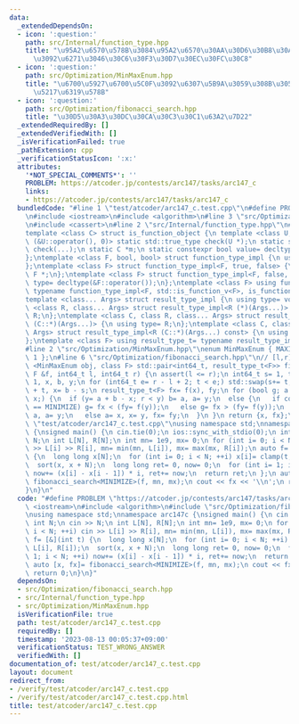 ```yaml
---
data:
  _extendedDependsOn:
  - icon: ':question:'
    path: src/Internal/function_type.hpp
    title: "\u95A2\u6570\u578B\u3084\u95A2\u6570\u30AA\u30D6\u30B8\u30A7\u30AF\u30C8\
      \u3092\u6271\u3046\u30C6\u30F3\u30D7\u30EC\u30FC\u30C8"
  - icon: ':question:'
    path: src/Optimization/MinMaxEnum.hpp
    title: "\u6700\u5927\u6700\u5C0F\u3092\u6307\u5B9A\u3059\u308B\u305F\u3081\u306E\
      \u5217\u6319\u578B"
  - icon: ':question:'
    path: src/Optimization/fibonacci_search.hpp
    title: "\u30D5\u30A3\u30DC\u30CA\u30C3\u30C1\u63A2\u7D22"
  _extendedRequiredBy: []
  _extendedVerifiedWith: []
  _isVerificationFailed: true
  _pathExtension: cpp
  _verificationStatusIcon: ':x:'
  attributes:
    '*NOT_SPECIAL_COMMENTS*': ''
    PROBLEM: https://atcoder.jp/contests/arc147/tasks/arc147_c
    links:
    - https://atcoder.jp/contests/arc147/tasks/arc147_c
  bundledCode: "#line 1 \"test/atcoder/arc147_c.test.cpp\"\n#define PROBLEM \"https://atcoder.jp/contests/arc147/tasks/arc147_c\"\
    \n#include <iostream>\n#include <algorithm>\n#line 3 \"src/Optimization/fibonacci_search.hpp\"\
    \n#include <cassert>\n#line 2 \"src/Internal/function_type.hpp\"\n#include <type_traits>\n\
    template <class C> struct is_function_object {\n template <class U, int dummy=\
    \ (&U::operator(), 0)> static std::true_type check(U *);\n static std::false_type\
    \ check(...);\n static C *m;\n static constexpr bool value= decltype(check(m))::value;\n\
    };\ntemplate <class F, bool, bool> struct function_type_impl {\n using type= void;\n\
    };\ntemplate <class F> struct function_type_impl<F, true, false> {\n using type=\
    \ F *;\n};\ntemplate <class F> struct function_type_impl<F, false, true> {\n using\
    \ type= decltype(&F::operator());\n};\ntemplate <class F> using function_type_t=\
    \ typename function_type_impl<F, std::is_function_v<F>, is_function_object<F>::value>::type;\n\
    template <class... Args> struct result_type_impl {\n using type= void;\n};\ntemplate\
    \ <class R, class... Args> struct result_type_impl<R (*)(Args...)> {\n using type=\
    \ R;\n};\ntemplate <class C, class R, class... Args> struct result_type_impl<R\
    \ (C::*)(Args...)> {\n using type= R;\n};\ntemplate <class C, class R, class...\
    \ Args> struct result_type_impl<R (C::*)(Args...) const> {\n using type= R;\n\
    };\ntemplate <class F> using result_type_t= typename result_type_impl<function_type_t<F>>::type;\n\
    #line 2 \"src/Optimization/MinMaxEnum.hpp\"\nenum MinMaxEnum { MAXIMIZE= -1, MINIMIZE=\
    \ 1 };\n#line 6 \"src/Optimization/fibonacci_search.hpp\"\n// [l,r]\ntemplate\
    \ <MinMaxEnum obj, class F> std::pair<int64_t, result_type_t<F>> fibonacci_search(const\
    \ F &f, int64_t l, int64_t r) {\n assert(l <= r);\n int64_t s= 1, t= 2, a= l -\
    \ 1, x, b, y;\n for (int64_t e= r - l + 2; t < e;) std::swap(s+= t, t);\n b= a\
    \ + t, x= b - s;\n result_type_t<F> fx= f(x), fy;\n for (bool g; a + b != 2 *\
    \ x;) {\n  if (y= a + b - x; r < y) b= a, a= y;\n  else {\n   if constexpr (obj\
    \ == MINIMIZE) g= fx < (fy= f(y));\n   else g= fx > (fy= f(y));\n   if (g) b=\
    \ a, a= y;\n   else a= x, x= y, fx= fy;\n  }\n }\n return {x, fx};\n}\n#line 5\
    \ \"test/atcoder/arc147_c.test.cpp\"\nusing namespace std;\nnamespace arc147c\
    \ {\nsigned main() {\n cin.tie(0);\n ios::sync_with_stdio(0);\n int N;\n cin >>\
    \ N;\n int L[N], R[N];\n int mn= 1e9, mx= 0;\n for (int i= 0; i < N; ++i) cin\
    \ >> L[i] >> R[i], mn= min(mn, L[i]), mx= max(mx, R[i]);\n auto f= [&](int t)\
    \ {\n  long long x[N];\n  for (int i= 0; i < N; ++i) x[i]= clamp(t, L[i], R[i]);\n\
    \  sort(x, x + N);\n  long long ret= 0, now= 0;\n  for (int i= 1; i < N; ++i)\
    \ now+= (x[i] - x[i - 1]) * i, ret+= now;\n  return ret;\n };\n auto [x, fx]=\
    \ fibonacci_search<MINIMIZE>(f, mn, mx);\n cout << fx << '\\n';\n return 0;\n\
    }\n}\n"
  code: "#define PROBLEM \"https://atcoder.jp/contests/arc147/tasks/arc147_c\"\n#include\
    \ <iostream>\n#include <algorithm>\n#include \"src/Optimization/fibonacci_search.hpp\"\
    \nusing namespace std;\nnamespace arc147c {\nsigned main() {\n cin.tie(0);\n ios::sync_with_stdio(0);\n\
    \ int N;\n cin >> N;\n int L[N], R[N];\n int mn= 1e9, mx= 0;\n for (int i= 0;\
    \ i < N; ++i) cin >> L[i] >> R[i], mn= min(mn, L[i]), mx= max(mx, R[i]);\n auto\
    \ f= [&](int t) {\n  long long x[N];\n  for (int i= 0; i < N; ++i) x[i]= clamp(t,\
    \ L[i], R[i]);\n  sort(x, x + N);\n  long long ret= 0, now= 0;\n  for (int i=\
    \ 1; i < N; ++i) now+= (x[i] - x[i - 1]) * i, ret+= now;\n  return ret;\n };\n\
    \ auto [x, fx]= fibonacci_search<MINIMIZE>(f, mn, mx);\n cout << fx << '\\n';\n\
    \ return 0;\n}\n}"
  dependsOn:
  - src/Optimization/fibonacci_search.hpp
  - src/Internal/function_type.hpp
  - src/Optimization/MinMaxEnum.hpp
  isVerificationFile: true
  path: test/atcoder/arc147_c.test.cpp
  requiredBy: []
  timestamp: '2023-08-13 00:05:37+09:00'
  verificationStatus: TEST_WRONG_ANSWER
  verifiedWith: []
documentation_of: test/atcoder/arc147_c.test.cpp
layout: document
redirect_from:
- /verify/test/atcoder/arc147_c.test.cpp
- /verify/test/atcoder/arc147_c.test.cpp.html
title: test/atcoder/arc147_c.test.cpp
---
```

